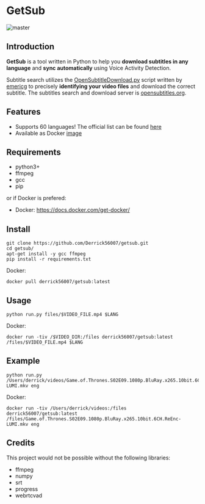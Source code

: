 GetSub
======

![master](https://github.com/Derrick56007/getsub/workflows/master/badge.svg)

Introduction
------------

**GetSub** is a tool written in Python to help you **download subtitles in any language** and **sync automatically** using Voice Activity Detection. 

Subtitle search utilizes the [OpenSubtitleDownload.py](https://github.com/emericg/OpenSubtitlesDownload) script written by [emericg](https://github.com/emericg) to precisely **identifying your video files** and download the correct subtitle. The subtitles search and download server is [opensubtitles.org](https://www.opensubtitles.org).

Features
--------

- Supports 60 languages! The official list can be found [here](http://www.opensubtitles.org/addons/export_languages.php)
- Available as Docker [image](https://hub.docker.com/r/derrick56007/getsub)

Requirements
------------

- python3+
- ffmpeg
- gcc
- pip

or if Docker is prefered:

- Docker: https://docs.docker.com/get-docker/

Install
--------------

```
git clone https://github.com/Derrick56007/getsub.git
cd getsub/
apt-get install -y gcc ffmpeg
pip install -r requirements.txt

```

Docker:

```
docker pull derrick56007/getsub:latest
```

Usage
------------

```
python run.py files/$VIDEO_FILE.mp4 $LANG
```

Docker:

```
docker run -tiv /$VIDEO_DIR:/files derrick56007/getsub:latest /files/$VIDEO_FILE.mp4 $LANG
```

Example
--------------

```
python run.py /Users/derrick/videos/Game.of.Thrones.S02E09.1080p.BluRay.x265.10bit.6CH.ReEnc-LUMI.mkv eng
```

Docker:

```
docker run -tiv /Users/derrick/videos:/files derrick56007/getsub:latest /files/Game.of.Thrones.S02E09.1080p.BluRay.x265.10bit.6CH.ReEnc-LUMI.mkv eng
```

Credits
-------
This project would not be possible without the following libraries:

- ffmpeg
- numpy
- srt
- progress
- webrtcvad
